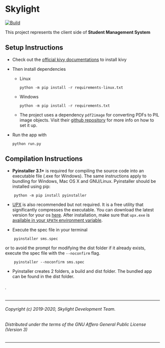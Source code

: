 # Skylight

[![Build](https://github.com/ucheigbeka/skylight/actions/workflows/build_package.yml/badge.svg?branch=master)](https://github.com/ucheigbeka/skylight/actions/workflows/build_package.yml)

This project represents the client side of **Student Management System** 

## Setup Instructions
+ Check out the [official kivy documentations](https://kivy.org/doc/stable/gettingstarted/installation.html) to install kivy

+ Then install dependencies

  + Linux  
    ```
    python -m pip install -r requirements-linux.txt
    ```
  
  + Windows   
    ```
    python -m pip install -r requirements.txt
    ```

  + The project uses a dependency `pdf2image` for converting PDFs to PIL image objects. Visit their [github repository](https://github.com/Belval/pdf2image) for more info on how to set it up.

+ Run the app with 
  ```
  python run.py
  ```


## Compilation Instructions
* **Pyinstaller 3.1+** is required for compiling the source code into an executable file (.exe for Windows). The same instructions apply to bundling for Windows, Mac OS X and GNU/Linux. Pyinstaller should be installed using pip:
```
    python -m pip install pyinstaller
```

* [UPX](https://upx.github.io/) is also recommended but not required. It is a free utility that significantly compresses the executable. You can download the latest version for your os [here](https://github.com/upx/upx/releases/). After installation, make sure that `upx.exe` is [available in your `$PATH` environment variable](https://www.java.com/en/download/help/path.xml).

* Execute the spec file in your terminal
```
    pyinstaller sms.spec
```
or to avoid the prompt for modifying the dist folder if it already exists, execute the spec file with the `--noconfirm` flag.
```
    pyinstaller --noconfirm sms.spec
```

* Pyinstaller creates 2 folders, a build and dist folder. The bundled app can be found in the dist folder.

###### .


---------------------------------------------------------------------------------

###### Copyright (c) 2019-2020, Skylight Development Team.
 
###### Distributed under the terms of the GNU Affero General Public License (Version 3)
 
---------------------------------------------------------------------------------
